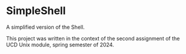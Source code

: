 # SimpleShell
 A simplified version of the Shell.

 This project was written in the context of the second assignment of the UCD Unix module, spring semester of 2024.
